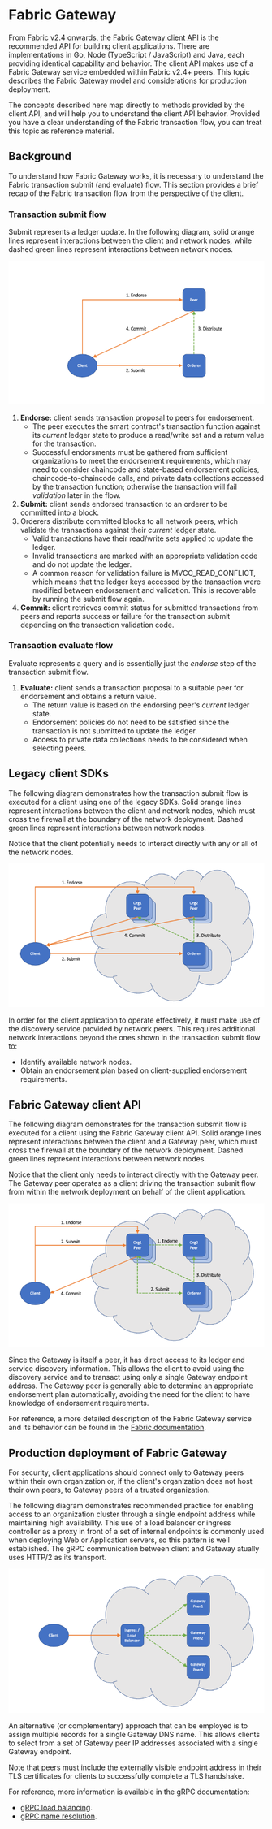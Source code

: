 # Fabric Gateway

From Fabric v2.4 onwards, the [Fabric Gateway client API](https://hyperledger.github.io/fabric-gateway/) is the recommended API for building client applications. There are implementations in Go, Node (TypeScript / JavaScript) and Java, each providing identical capability and behavior. The client API makes use of a Fabric Gateway service embedded within Fabric v2.4+ peers. This topic describes the Fabric Gateway model and considerations for production deployment.

The concepts described here map directly to methods provided by the client API, and will help you to understand the client API behavior. Provided you have a clear understanding of the Fabric transaction flow, you can treat this topic as reference material.

## Background

To understand how Fabric Gateway works, it is necessary to understand the Fabric transaction submit (and evaluate) flow. This section provides a brief recap of the Fabric transaction flow from the perspective of the client.

### Transaction submit flow

Submit represents a ledger update. In the following diagram, solid orange lines represent interactions between the client and network nodes, while dashed green lines represent interactions between network nodes.

![Transaction submit flow](../images/ApplicationDev/transaction-submit-flow.png)

1. **Endorse:** client sends transaction proposal to peers for endorsement.
    - The peer executes the smart contract's transaction function against its *current* ledger state to produce a read/write set and a return value for the transaction.
    - Successful endorsments must be gathered from sufficient organizations to meet the endorsement requirements, which may need to consider chaincode and state-based endorsement policies, chaincode-to-chaincode calls, and private data collections accessed by the transaction function; otherwise the transaction will fail *validation* later in the flow.
1. **Submit:** client sends endorsed transaction to an orderer to be committed into a block.
1. Orderers distribute committed blocks to all network peers, which validate the transactions against their *current* ledger state.
    - Valid transactions have their read/write sets applied to update the ledger.
    - Invalid transactions are marked with an appropriate validation code and do not update the ledger.
    - A common reason for validation failure is MVCC_READ_CONFLICT, which means that the ledger keys accessed by the transaction were modified between endorsement and validation. This is recoverable by running the submit flow again.
1. **Commit:** client retrieves commit status for submitted transactions from peers and reports success or failure for the transaction submit depending on the transaction validation code.

### Transaction evaluate flow

Evaluate represents a query and is essentially just the *endorse* step of the transaction submit flow.

1. **Evaluate:** client sends a transaction proposal to a suitable peer for endorsement and obtains a return value.
    - The return value is based on the endorsing peer's *current* ledger state.
    - Endorsement policies do not need to be satisfied since the transaction is not submitted to update the ledger.
    - Access to private data collections needs to be considered when selecting peers.

## Legacy client SDKs

The following diagram demonstrates how the transaction submit flow is executed for a client using one of the legacy SDKs. Solid orange lines represent interactions between the client and network nodes, which must cross the firewall at the boundary of the network deployment. Dashed green lines represent interactions between network nodes.

Notice that the client potentially needs to interact directly with any or all of the network nodes.

![Legacy SDK model](../images/ApplicationDev/legacy-sdk-model.png)

In order for the client application to operate effectively, it must make use of the discovery service provided by network peers. This requires additional network interactions beyond the ones shown in the transaction submit flow to:

- Identify available network nodes.
- Obtain an endorsement plan based on client-supplied endorsement requirements.

## Fabric Gateway client API

The following diagram demonstrates for the transaction subsmit flow is executed for a client using the Fabric Gateway client API. Solid orange lines represent interactions between the client and a Gateway peer, which must cross the firewall at the boundary of the network deployment. Dashed green lines represent interactions between network nodes.

Notice that the client only needs to interact directly with the Gateway peer. The Gateway peer operates as a client driving the transaction submit flow from within the network deployment on behalf of the client application.

![Fabric Gateway model](../images/ApplicationDev/fabric-gateway-model.png)

 Since the Gateway is itself a peer, it has direct access to its ledger and service discovery information. This allows the client to avoid using the discovery service and to transact using only a single Gateway endpoint address. The Gateway peer is generally able to determine an appropriate endorsement plan automatically, avoiding the need for the client to have knowledge of endorsement requirements.

 For reference, a more detailed description of the Fabric Gateway service and its behavior can be found in the [Fabric documentation](https://hyperledger-fabric.readthedocs.io/en/release-2.4/gateway.html).

## Production deployment of Fabric Gateway

For security, client applications should connect only to Gateway peers within their own organization or, if the client's organization does not host their own peers, to Gateway peers of a trusted organization.

The following diagram demonstrates recommended practice for enabling access to an organization cluster through a single endpoint address while maintaining high availability. This use of a load balancer or ingress controller as a proxy in front of a set of internal endpoints is commonly used when deploying Web or Application servers, so this pattern is well established. The gRPC communication between client and Gateway atually uses HTTP/2 as its transport.

![Fabric Gateway deployment](../images/ApplicationDev/fabric-gateway-deployment.png)

An alternative (or complementary) approach that can be employed is to assign multiple records for a single Gateway DNS name. This allows clients to select from a set of Gateway peer IP addresses associated with a single Gateway endpoint.

Note that peers must include the externally visible endpoint address in their TLS certificates for clients to successfully complete a TLS handshake.

For reference, more information is available in the gRPC documentation:

- [gRPC load balancing](https://grpc.io/blog/grpc-load-balancing/).
- [gRPC name resolution](https://grpc.github.io/grpc/core/md_doc_naming.html).
